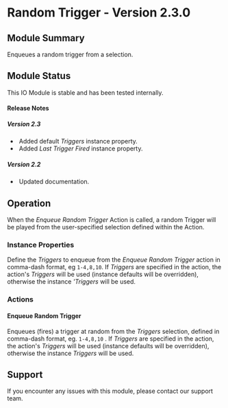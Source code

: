 # Random Trigger - Version 2.3.0

[//]: # (THIS IS WHAT A COMMENT LOOKS LIKE)

## Module Summary

Enqueues a random trigger from a selection.

## Module Status

[//]: # (If still desired provide a status of the module)

This IO Module is stable and has been tested internally.

[//]: # (#### Module Scope)
[//]: # (If important to mention explain the limitations and things this module cannot perform)

#### Release Notes
##### Version 2.3

* &nbsp;Added default *Triggers* instance property.
* &nbsp;Added *Last Trigger Fired* instance property.

##### Version 2.2

* &nbsp;Updated documentation.

[//]: # (Provide a history of the release updates to the module for the end user)

[//]: # (### Requirements)
[//]: # (Mention any pre-requisites needed before setting up the module in terms of hardware, subscriptions, APIs)

[//]: # (### Configuration)
[//]: # (Mention any setup aspects the user should note that are generally done outside the Designer interface)

## Operation

When the *Enqueue Random Trigger* Action is called, a random Trigger will be played from the user-specified selection defined within the Action.

### Instance Properties

Define the *Triggers* to enqueue from the *Enqueue Random Trigger* action in comma-dash format, eg <code>1-4,8,10</code>.
If *Triggers* are specified in the action, the action's *Triggers* will be used (instance defaults will be overridden), otherwise the instance *'Triggers* will be used.

[//]: # (#### Triggers)
[//]: # (An event received by the controller that can be acted upon to create a reaction)

[//]: # (#### Conditions)
[//]: # (Conditions are other criteria that need to be met after a Trigger to activate an Action)

### Actions
#### Enqueue Random Trigger

Enqueues (fires) a trigger at random from the *Triggers* selection, defined in comma-dash format, eg. <code>1-4,8,10</code> .
If *Triggers* are specified in the action, the action's *Triggers* will be used (instance defaults will be overridden),
otherwise the instance *Triggers* will be used.


[//]: # (#### Variables)
[//]: # (Variables are a way of collecting numbers from inputs and using them in actions)

## Support

If you encounter any issues with this module, please contact our support team.

[//]: # (#### Module Use Example)
[//]: # (If relevant to documentation give examples of module use)

[//]: # (#### Further Notes)
[//]: # (Possible location for further notes, may not be used)
